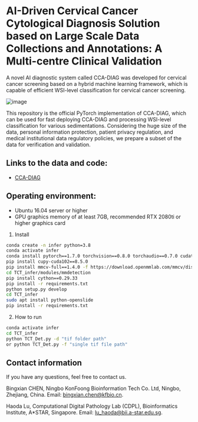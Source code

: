 # AI-Driven Cervical Cancer Cytological Diagnosis Solution based on Large Scale Data Collections and Annotations: A Multi-centre Clinical Validation
A novel AI diagnostic system called CCA-DIAG was developed for cervical cancer screening based on a hybrid machine learning framework, which is capable of efficient WSI-level classification for cervical cancer screening.

![image](https://github.com/jydada/CCA-DIAG/blob/main/doc/fig1.png)

This repository is the official PyTorch implementation of CCA-DIAG, which can be used for fast deploying CCA-DIAG and processing WSI-level classification for various sedimentations. Considering the huge size of the data, personal information protection, patient privacy regulation, and medical institutional data regulatory policies, we prepare a subset of the data for verification and validation. 

## Links to the data and code:

- [CCA-DIAG](https://drive.google.com/drive/folders/1a1LjZ779uyJx3gs7OJ4K1DCrwaoeACWy?usp=drive_link)

## Operating environment: 
- Ubuntu 16.04 server or higher
- GPU graphics memory of at least 7GB, recommended RTX 2080ti or higher graphics card

1. Install

```bash
conda create -n infer python=3.8
conda activate infer
conda install pytorch==1.7.0 torchvision==0.8.0 torchaudio==0.7.0 cudatoolkit=10.2 -c pytorch
pip install cupy-cuda102==8.5.0
pip install mmcv-full==1.4.0 -f https://download.openmmlab.com/mmcv/dist/cu102/torch1.7.0/index.html
cd TCT_infer/modules/mmdetection
pip install cython==0.29.33
pip install -r requirements.txt
python setup.py develop
cd TCT_infer
sudo apt install python-openslide
pip install -r requirements.txt
```

2. How to run

```bash
conda activate infer
cd TCT_infer
python TCT_Det.py -d "tif folder path"
or python TCT_Det.py -f "single tif file path"
```
## Contact information
If you have any questions, feel free to contact us. 

Bingxian CHEN, Ningbo KonFoong Bioinformation Tech Co. Ltd, Ningbo, Zhejiang, China. Email: bingxian.chen@kfbio.cn.

Haoda Lu, Computational Digital Pathology Lab (CDPL), Bioinformatics Institute, A*STAR, Singapore. Email: lu_haoda@bii.a-star.edu.sg.
